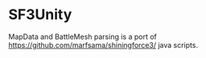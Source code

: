 # SF3Unity

MapData and BattleMesh parsing is a port of https://github.com/marfsama/shiningforce3/ java scripts.
